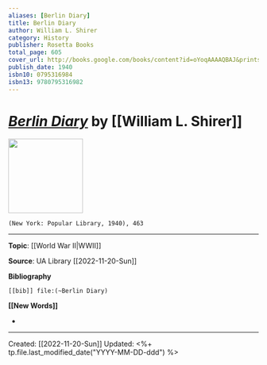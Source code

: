 ```yaml
---
aliases: [Berlin Diary]
title: Berlin Diary
author: William L. Shirer
category: History
publisher: Rosetta Books
total_page: 605
cover_url: http://books.google.com/books/content?id=oYoqAAAAQBAJ&printsec=frontcover&img=1&zoom=1&edge=curl&source=gbs_api
publish_date: 1940
isbn10: 0795316984
isbn13: 9780795316982
---
```

# *[Berlin Diary]()* by [[William L. Shirer]]

<img src="http://books.google.com/books/content?id=oYoqAAAAQBAJ&printsec=frontcover&img=1&zoom=1&edge=curl&source=gbs_api" width=150>

`(New York: Popular Library, 1940), 463`


--- 
**Topic**: [[World War II|WWII]]

**Source**: UA Library [[2022-11-20-Sun]]

**Bibliography**

```query
[[bib]] file:(~Berlin Diary)
```
 

**[[New Words]]**

- 

---
Created: [[2022-11-20-Sun]]
Updated: <%+ tp.file.last_modified_date("YYYY-MM-DD-ddd") %>
